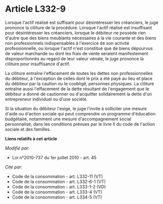 # Article L332-9

Lorsque l'actif réalisé est suffisant pour désintéresser les créanciers, le juge prononce la clôture de la procédure. Lorsque
l'actif réalisé est insuffisant pour désintéresser les créanciers, lorsque le débiteur ne possède rien d'autre que des biens
meublants nécessaires à la vie courante et des biens non professionnels indispensables à l'exercice de son activité
professionnelle, ou lorsque l'actif n'est constitué que de biens dépourvus de valeur marchande ou dont les frais de vente
seraient manifestement disproportionnés au regard de leur valeur vénale, le juge prononce la clôture pour insuffisance
d'actif.

La clôture entraîne l'effacement de toutes les dettes non professionnelles du débiteur, à l'exception de celles dont le prix
a été payé au lieu et place du débiteur par la caution ou le coobligé, personnes physiques. La clôture entraîne aussi
l'effacement de la dette résultant de l'engagement que le débiteur a donné de cautionner ou d'acquitter solidairement la
dette d'un entrepreneur individuel ou d'une société. 

Si la situation du débiteur l'exige, le juge l'invite à solliciter une mesure d'aide ou d'action sociale qui peut comprendre
un programme d'éducation budgétaire, notamment une mesure d'accompagnement social personnalisé, dans les conditions prévues
par le livre II du code de l'action sociale et des familles.

**Liens relatifs à cet article**

_Modifié par_:

  - Loi n°2010-737 du 1er juillet 2010 - art. 45

_Cité par_:

  - Code de la consommation - art. L332-11 (VT)
  - Code de la consommation - art. L332-6-1 (VT)
  - Code de la consommation - art. L333-1-2 (VD)
  - Code de la consommation - art. L333-4 (VT)
  - Code de la consommation - art. L334-5 (VT)
